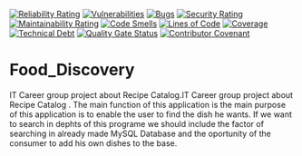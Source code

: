 [![Reliability Rating](https://sonarcloud.io/api/project_badges/measure?project=Food-Discovery_Food_Discovery&metric=reliability_rating)](https://sonarcloud.io/summary/new_code?id=Food-Discovery_Food_Discovery)
[![Vulnerabilities](https://sonarcloud.io/api/project_badges/measure?project=Food-Discovery_Food_Discovery&metric=vulnerabilities)](https://sonarcloud.io/summary/new_code?id=Food-Discovery_Food_Discovery)
[![Bugs](https://sonarcloud.io/api/project_badges/measure?project=Food-Discovery_Food_Discovery&metric=bugs)](https://sonarcloud.io/summary/new_code?id=Food-Discovery_Food_Discovery)
[![Security Rating](https://sonarcloud.io/api/project_badges/measure?project=Food-Discovery_Food_Discovery&metric=security_rating)](https://sonarcloud.io/summary/new_code?id=Food-Discovery_Food_Discovery)
[![Maintainability Rating](https://sonarcloud.io/api/project_badges/measure?project=Food-Discovery_Food_Discovery&metric=sqale_rating)](https://sonarcloud.io/summary/new_code?id=Food-Discovery_Food_Discovery)
[![Code Smells](https://sonarcloud.io/api/project_badges/measure?project=Food-Discovery_Food_Discovery&metric=code_smells)](https://sonarcloud.io/summary/new_code?id=Food-Discovery_Food_Discovery)
[![Lines of Code](https://sonarcloud.io/api/project_badges/measure?project=Food-Discovery_Food_Discovery&metric=ncloc)](https://sonarcloud.io/summary/new_code?id=Food-Discovery_Food_Discovery)
[![Coverage](https://sonarcloud.io/api/project_badges/measure?project=Food-Discovery_Food_Discovery&metric=coverage)](https://sonarcloud.io/summary/new_code?id=Food-Discovery_Food_Discovery)
[![Technical Debt](https://sonarcloud.io/api/project_badges/measure?project=Food-Discovery_Food_Discovery&metric=sqale_index)](https://sonarcloud.io/summary/new_code?id=Food-Discovery_Food_Discovery)
[![Quality Gate Status](https://sonarcloud.io/api/project_badges/measure?project=Food-Discovery_Food_Discovery&metric=alert_status)](https://sonarcloud.io/summary/new_code?id=Food-Discovery_Food_Discovery)
[![Contributor Covenant](https://img.shields.io/badge/Contributor%20Covenant-2.1-4baaaa.svg)](code_of_conduct.md)


# Food_Discovery  
IT Career group project  about Recipe Catalog.IT Career group project  about Recipe Catalog . The main function of this application is  the main purpose of this application is to enable the user to find the dish he wants.
If  we  want to search in dephts of this programe we should include the factor of searching in already made MySQL Database and the oportunity of the consumer to  add his own dishes to the base.
 
